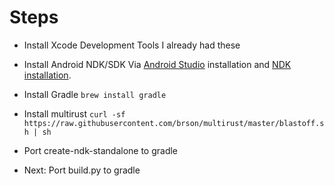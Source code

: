 # Steps

 * Install Xcode Development Tools
I already had these
 * Install Android NDK/SDK
Via [Android Studio](http://tools.android.com/download/studio/builds/2-0-preview-2) installation and [NDK installation](http://developer.android.com/ndk/downloads/index.html#download).
 * Install Gradle
`brew install gradle`

 * Install multirust
`curl -sf https://raw.githubusercontent.com/brson/multirust/master/blastoff.sh | sh`
 * Port create-ndk-standalone to gradle
 * Next: Port build.py to gradle
